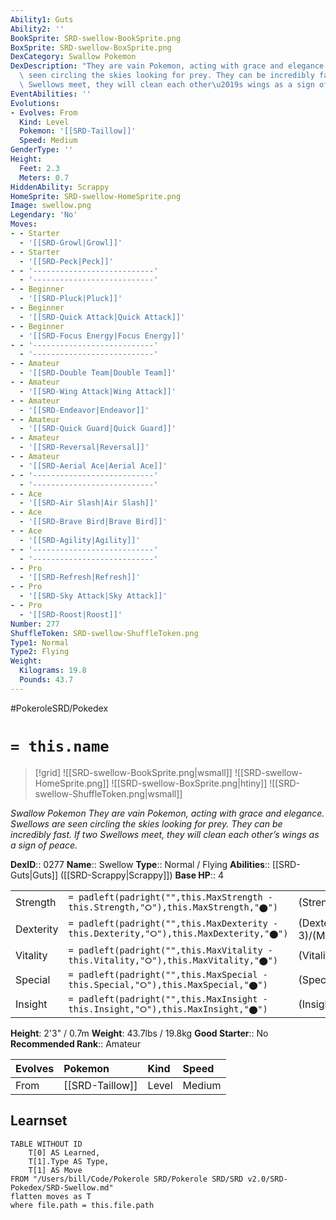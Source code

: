 ```yaml
---
Ability1: Guts
Ability2: ''
BookSprite: SRD-swellow-BookSprite.png
BoxSprite: SRD-swellow-BoxSprite.png
DexCategory: Swallow Pokemon
DexDescription: "They are vain Pokemon, acting with grace and elegance. Swellows are\
  \ seen circling the skies looking for prey. They can be incredibly fast. If two\
  \ Swellows meet, they will clean each other\u2019s wings as a sign of peace."
EventAbilities: ''
Evolutions:
- Evolves: From
  Kind: Level
  Pokemon: '[[SRD-Taillow]]'
  Speed: Medium
GenderType: ''
Height:
  Feet: 2.3
  Meters: 0.7
HiddenAbility: Scrappy
HomeSprite: SRD-swellow-HomeSprite.png
Image: swellow.png
Legendary: 'No'
Moves:
- - Starter
  - '[[SRD-Growl|Growl]]'
- - Starter
  - '[[SRD-Peck|Peck]]'
- - '---------------------------'
  - '---------------------------'
- - Beginner
  - '[[SRD-Pluck|Pluck]]'
- - Beginner
  - '[[SRD-Quick Attack|Quick Attack]]'
- - Beginner
  - '[[SRD-Focus Energy|Focus Energy]]'
- - '---------------------------'
  - '---------------------------'
- - Amateur
  - '[[SRD-Double Team|Double Team]]'
- - Amateur
  - '[[SRD-Wing Attack|Wing Attack]]'
- - Amateur
  - '[[SRD-Endeavor|Endeavor]]'
- - Amateur
  - '[[SRD-Quick Guard|Quick Guard]]'
- - Amateur
  - '[[SRD-Reversal|Reversal]]'
- - Amateur
  - '[[SRD-Aerial Ace|Aerial Ace]]'
- - '---------------------------'
  - '---------------------------'
- - Ace
  - '[[SRD-Air Slash|Air Slash]]'
- - Ace
  - '[[SRD-Brave Bird|Brave Bird]]'
- - Ace
  - '[[SRD-Agility|Agility]]'
- - '---------------------------'
  - '---------------------------'
- - Pro
  - '[[SRD-Refresh|Refresh]]'
- - Pro
  - '[[SRD-Sky Attack|Sky Attack]]'
- - Pro
  - '[[SRD-Roost|Roost]]'
Number: 277
ShuffleToken: SRD-swellow-ShuffleToken.png
Type1: Normal
Type2: Flying
Weight:
  Kilograms: 19.8
  Pounds: 43.7
---
```


#PokeroleSRD/Pokedex

# `= this.name`

> [!grid]
> ![[SRD-swellow-BookSprite.png|wsmall]]
> ![[SRD-swellow-HomeSprite.png]]
> ![[SRD-swellow-BoxSprite.png|htiny]]
> ![[SRD-swellow-ShuffleToken.png|wsmall]]


*Swallow Pokemon*
*They are vain Pokemon, acting with grace and elegance. Swellows are seen circling the skies looking for prey. They can be incredibly fast. If two Swellows meet, they will clean each other’s wings as a sign of peace.*

**DexID**:: 0277
**Name**:: Swellow
**Type**:: Normal / Flying
**Abilities**:: [[SRD-Guts|Guts]] ([[SRD-Scrappy|Scrappy]])
**Base HP**:: 4

|           |                                                                                        |                                          |
| --------- | -------------------------------------------------------------------------------------- | ---------------------------------------- |
| Strength  | `= padleft(padright("",this.MaxStrength - this.Strength,"⭘"),this.MaxStrength,"⬤")`    | (Strength::2)/(MaxStrength::5)   |
| Dexterity | `= padleft(padright("",this.MaxDexterity - this.Dexterity,"⭘"),this.MaxDexterity,"⬤")` | (Dexterity:: 3)/(MaxDexterity::7) |
| Vitality  | `= padleft(padright("",this.MaxVitality - this.Vitality,"⭘"),this.MaxVitality,"⬤")`    | (Vitality::2)/(MaxVitality::4)   |
| Special   | `= padleft(padright("",this.MaxSpecial - this.Special,"⭘"),this.MaxSpecial,"⬤")`       | (Special::2)/(MaxSpecial::5)     |
| Insight   | `= padleft(padright("",this.MaxInsight - this.Insight,"⭘"),this.MaxInsight,"⬤")`       | (Insight::2)/(MaxInsight::4)     |

**Height**: 2'3" / 0.7m
**Weight**: 43.7lbs / 19.8kg
**Good Starter**:: No
**Recommended Rank**:: Amateur

| Evolves   | Pokemon         | Kind   | Speed   |
|:----------|:----------------|:-------|:--------|
| From      | [[SRD-Taillow]] | Level  | Medium  |

## Learnset

```dataview
TABLE WITHOUT ID
    T[0] AS Learned,
    T[1].Type AS Type,
    T[1] AS Move
FROM "/Users/bill/Code/Pokerole SRD/Pokerole SRD/SRD v2.0/SRD-Pokedex/SRD-Swellow.md"
flatten moves as T
where file.path = this.file.path
```
